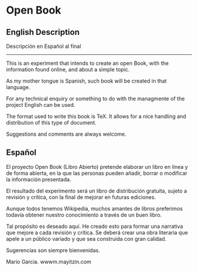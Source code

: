# Open Book

## English Description

Descripción en Español al final

---

This is an experiment that intends to create an open Book, with the information found online, and about a simple topic.

As my mother tongue is Spanish, such book will be created in that language.

For any technical enquiry or something to do with the managmente of the project English can be used.

The format used to write this book is TeX. It allows for a nice handling and distribution of this type of document.

Suggestions and comments are always welcome.

## Español

El proyecto Open Book (Libro Abierto) pretende elaborar un libro en línea y de forma abierta, en la que las personas pueden añadir, borrar o modificar la información presentada.

El resultado del experimento será un libro de distribución gratuita, sujeto a revisión y crítica, con la final de mejorar en futuras ediciones.

Aunque todos tenemos Wikipedia, muchos amantes de libros preferimos todavía obtener nuestro conocimiento a través de un buen libro.

Tal propósito es deseado aquí. He creado esto para formar una narrativa que mejore a cada revisión y crítica. Se deberá crear una obra literaria que apele a un público variado y que sea construida con gran calidad.

Sugerencias son siempre bienvenidas.

Mario Garcia.
wwwm.mayitzin.com